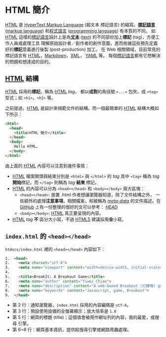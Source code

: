 <!---
  @file       html.md
  @author     Yiwei Chiao (ywchiao@gmail.com)
  @date       10/13/2017 created.
  @date       10/05/2018 last modified.
  @version    0.1.1
  @since      0.1.0
  @copyright  CC-BY, © 2017-2018 Yiwei Chiao
-->

# HTML 簡介

 [HTML][wikiHTML] 是 [HyperText Markup Language][wikiHTML] (超文本
 標記語言) 的縮寫。[**標記語言**][wikiMarkupLang]
 ([markup language][wikiMarkupLang]) 和[程式語言][wikiProgLang]
 ([programming language][wikiProgLang]) 有本質的不同。
 如 [HTML][wikiHTML]
 這樣的[標記語言][wikiMarkupLang]設計上是為[**文本**][wikiText]
 ([text][wikiText]) 的不同部份加上**標記** (tag)，方便工作人員或處理工具
 理解原始設計者／創作者的創作意圖，進而依據這些預先定義好的**標記**意義進行後製
 (post-production) 加工。
 在 Web 相關領域，目前常見的標記語言有
 [HTML][wikiHTML]，[Markdown][wikiMarkdown]，[XML][wikiXML]，
 [YAML][wikiYAML] 等。
 每個[標記語言][wikiMarkupLang]都有它想解決的問題和想達成的目的。

## [HTML][mdnHTML] 結構

 [HTML][mdnHTML] 採用的**標記**，稱為 [HTML][mdnHTML] *tag*，
 都以**成對**的角括號 `<...>` 包夾，成 `<tag>` 型式；如 `<h1>`，`<h2>`
 等。

 之前提過，[HTML][mdnHTML] 是設計來規範文件的結構。而一個最簡單的
 [HTML][mdnHTML] 結構大概如下所示：

```html
<html>
  <head>
    <title>HTML 簡介</title>  
  </head>
  <body>
    Hello HTML。
  </body>
</html>
```

 由上面的 [HTML][mdnHTML] 內容可以注意到幾件事情：

 * [HTML][mdnHTML] 檔案開頭與結束分別是 `<html>` 與 `</html>` 的 *tag*
  其中 `<tag>` 稱為 *tag* **開始**標記，而 `</tag>` 則稱為 *tag* **結東**
  標記。
 * [HTML][mdnHTML] 的內容可以分為 `<head></head>` 和 `<body></body>`
  兩大區塊：
    - `<head></head>`: 放置 .html 作者想讓瀏覽器知道，除了文件結構之外，
     一些額外的處理**注意事項**，相關檔案，和被稱為
     [*meta-data*][wikiMetadata] 的文件描述。在
     [GitHub][github] 上有一份整理的很好的文可以參考：
     [*HEAD*][githubHead]
    - `<body></body>`: [HTML][mdnHTML] 真正要呈現的內容。
 * [HTML][mdnHTML] *tag* **不**
  區分大小寫，不過 [HTML5][mdnHTML5] 建議採用**全**小寫。

## `index.html` 的 `<head></head>`

  `htdocs/index.html` 裡的 `<head></head>` 內容如下：

```html
1.  <head>
2.    <meta charset="utf-8">
3.    <meta name="viewport" content="width=device-width, initial-scale=1.0">
4.
5.    <title>BreakIt: A Breakout Game</title>
6.    <meta name="author" content="Yiwei Chiao">
7.    <meta name="description" content="A web-based Breakout (打磚塊) game.">
8.    <meta name="keywords" content="Javascript, game, Breakout">
9.  </head>
```

  * 第 2 行：通知瀏覽器，`index.html` 採用的內容編碼是 `utf-8`。
  * 第 3 行：預設使用設備的全螢幕顯示；放大倍率是 `1.0`
  * 第 5 行：網頁的標題 (title)；這個值會被用作網址列的內容，我的最愛，或搜尋
   引擎。
  * 第 6~8 行：網頁基本資訊，提供給搜尋引擎或網路爬蟲處理。

[github]: https://github.com/
[githubHead]: https://github.com/joshbuchea/HEAD
[mdnHTML]: https://developer.mozilla.org/en-US/docs/Web/HTML
[mdnHTML5]: https://developer.mozilla.org/en-US/docs/Web/Guide/HTML/HTML5
[wikiHTML]: https://en.wikipedia.org/wiki/HTML
[wikiMarkdown]: https://en.wikipedia.org/wiki/Markdown
[wikiMarkupLang]: https://en.wikipedia.org/wiki/Markup_language
[wikiMetadata]: https://en.wikipedia.org/wiki/Metadata
[wikiProgLang]: https://en.wikipedia.org/wiki/Programming_language
[wikiText]: https://en.wikipedia.org/wiki/Text_(literary_theory)
[wikiXML]: https://en.wikipedia.org/wiki/XML
[wikiYAML]: https://en.wikipedia.org/wiki/YAML

<!-- html.md -->
